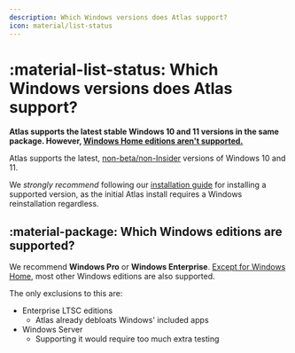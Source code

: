 ```yaml
---
description: Which Windows versions does Atlas support?
icon: material/list-status
---
```


# :material-list-status: Which Windows versions does Atlas support?

**Atlas supports the latest stable Windows 10 and 11 versions in the same package. However, [Windows Home editions aren't supported.](windows-home.md)**

Atlas supports the latest, [non-beta/non-Insider](https://en.wikipedia.org/wiki/Windows_Insider) versions of Windows 10 and 11.

We *strongly recommend* following our [installation guide](../getting-started/installation.md) for installing a supported version, as the initial Atlas install requires a Windows reinstallation regardless.

## :material-package: Which Windows editions are supported?

We recommend **Windows Pro** or **Windows Enterprise**. [Except for Windows Home](windows-home.md), most other Windows editions are also supported.

The only exclusions to this are:

- Enterprise LTSC editions
    - Atlas already debloats Windows' included apps
- Windows Server
    - Supporting it would require too much extra testing